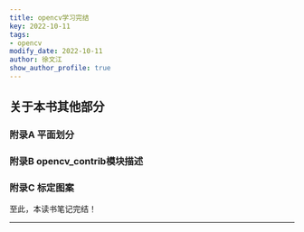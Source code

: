 ```yaml
---
title: opencv学习完结
key: 2022-10-11
tags: 
- opencv
modify_date: 2022-10-11
author: 徐文江
show_author_profile: true
---
```







## 关于本书其他部分          
<!--more-->     
### 附录A 平面划分       

### 附录B opencv_contrib模块描述        

### 附录C 标定图案         









至此，本读书笔记完结！

-------------------------------------------------------------